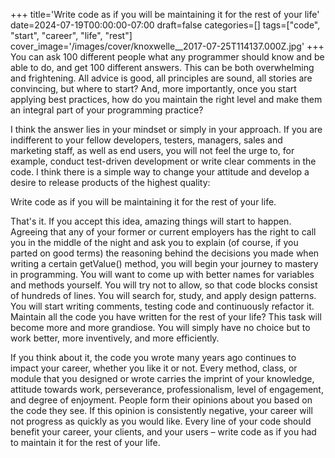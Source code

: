 +++
title='Write code as if you will be maintaining it for the rest of your life'
date=2024-07-19T00:00:00-07:00
draft=false
categories=[]
tags=["code", "start", "career", "life", "rest"]
cover_image='/images/cover/knoxwelle__2017-07-25T114137.000Z.jpg'
+++
You can ask 100 different people what any programmer should know and be able to do, and get 100 different answers. This can be both overwhelming and frightening. All advice is good, all principles are sound, all stories are convincing, but where to start? And, more importantly, once you start applying best practices, how do you maintain the right level and make them an integral part of your programming practice?

I think the answer lies in your mindset or simply in your approach. If you are indifferent to your fellow developers, testers, managers, sales and marketing staff, as well as end users, you will not feel the urge to, for example, conduct test-driven development or write clear comments in the code. I think there is a simple way to change your attitude and develop a desire to release products of the highest quality:

Write code as if you will be maintaining it for the rest of your life.

That's it. If you accept this idea, amazing things will start to happen.
Agreeing that any of your former or current employers has the right to call you in the middle of the night and ask you to explain (of course, if you parted on good terms) the reasoning behind the decisions you made when writing a certain getValue() method, you will begin your journey to mastery in programming. You will want to come up with better names for variables and methods yourself. You will try not to allow,
so that code blocks consist of hundreds of lines. You will search for, study, and apply design patterns. You will start writing comments, testing
code and continuously refactor it. Maintain all the code you have written for the rest of your life? This task will become
more and more grandiose. You will simply have no choice but to work better, more inventively, and more efficiently.

If you think about it, the code you wrote many years ago continues to impact your career, whether you like it or not. Every method, class, or module that you designed or wrote carries the imprint of your knowledge, attitude towards work, perseverance, professionalism, level of engagement, and degree of enjoyment. People form their opinions about you based on the code they see. If this opinion is consistently negative, your career will not progress as quickly as you would like. Every line of your code should benefit your career, your clients, and your users – write code as if you had to maintain it for the rest of your life.